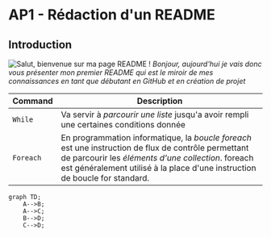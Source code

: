 # AP1 -  Rédaction d'un README
## Introduction 
![Salut, bienvenue sur ma page README !](https://ih1.redbubble.net/image.1397640580.9061/poster,840x830,f8f8f8-pad,1000x1000,f8f8f8.jpg)
*Bonjour, aujourd'hui je vais donc vous présenter mon premier README qui est le miroir de mes connaissances en tant que débutant en GitHub et en création de projet*

| Command | Description |
| --- | --- |
| `While` | Va servir à *parcourir une liste* jusqu'a avoir rempli une certaines conditions donnée |
| `Foreach` | En programmation informatique, la *boucle foreach* est une instruction de flux de contrôle permettant de parcourir les *éléments d'une collection*. foreach est généralement utilisé à la place d'une instruction de boucle for standard. |

```mermaid
graph TD;
    A-->B;
    A-->C;
    B-->D;
    C-->D;
```